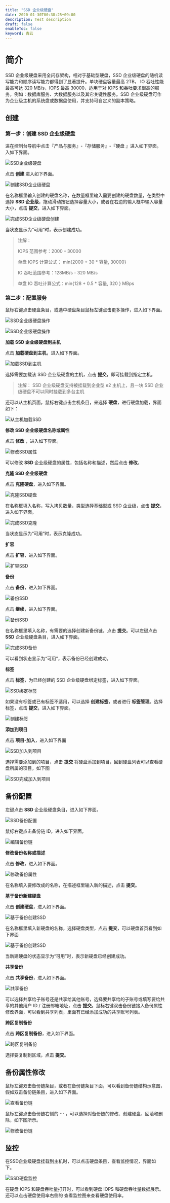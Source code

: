 ```yaml
---
title: "SSD 企业级硬盘"
date: 2020-01-30T00:38:25+09:00
description: Test description
draft: false
enableToc: false
keyword: 青云
---
```


# 简介

SSD 企业级硬盘采用全闪存架构，相对于基础型硬盘，SSD 企业级硬盘的随机读写能力和顺序读写能力都得到了显著提升。单块硬盘容量最高 2TB， IO 吞吐性能最高可达 320 MB/s，IOPS 最高 30000，适用于对 IOPS 和吞吐要求很高的服务，例如：数据库服务、大数据服务以及其它关键性服务。SSD 企业级硬盘可作为企业级主机的系统盘或数据盘使用，并支持可自定义的副本策略。

## 创建

### 第一步：创建 SSD 企业级硬盘


进在控制台导航中点击『产品与服务』-『存储服务』-『硬盘 』进入如下界面。入如下界面。

![SSD企业级硬盘](/storage/disk/manual/_images/create_ssd_1.png)

点击 **创建** 进入如下界面。

![创建SSD企业级硬盘](/storage/disk/manual/_images/create_ssd_2.png) 

在名称框里输入创建的硬盘名称，在数量框里输入需要创建的硬盘数量，在类型中选择 **SSD 企业级**，拖动滑动按钮选择容量大小，或者在右边的输入框中输入容量大小，点击 **提交**，进入如下界面。
 
![完成SSD企业级硬盘创建](/storage/disk/manual/_images/create_ssd_3.png)

当状态显示为“可用”时，表示创建成功。

> 注解：
>
> IOPS 范围参考：2000 – 30000
>
> 单盘 IOPS 计算公式： min{2000 + 30 * 容量, 30000}
>
> IO 吞吐范围参考：128MB/s - 320 MB/s
>
> 单盘 IO 吞吐计算公式：min{128 + 0.5 * 容量, 320 } MBps

### 第二步：配置服务

鼠标右键点击硬盘条目，或选中硬盘条目鼠标左键点击更多操作，进入如下界面。

![SSD企业级硬盘操作](/storage/disk/manual/_images/create_ssd_4.png)
 
![SSD企业级硬盘操作](/storage/disk/manual/_images/create_ssd_5.png)

**加载 SSD 企业级硬盘到主机**

点击 **加载硬盘到主机**，进入如下界面。

![加载SSD到主机](/storage/disk/manual/_images/create_ssd_6.png)

选择需要加载该 SSD 企业级硬盘的主机，点击 **提交**，即可挂载到指定主机。

> 注解： SSD 企业级硬盘支持被挂载到企业型 e2 主机上，且一块 SSD 企业级硬盘不可以同时挂载到多台主机

还可以从主机页面，鼠标右键点击主机条目，来选择 **硬盘**，进行硬盘加载，界面如下：

![从主机加载SSD](/storage/disk/manual/_images/create_ssd_7.png)

**修改 SSD 企业级硬盘名称或属性**  

点击 **修改** ，进入如下界面。
 
![修改SSD属性](/storage/disk/manual/_images/create_ssd_8.png)

可以修改 **SSD** 企业级硬盘的属性，包括名称和描述，然后点击 **修改**。

**克隆 SSD 企业级硬盘**

点击 **克隆硬盘**，进入如下界面。
 
![克隆SSD硬盘](/storage/disk/manual/_images/create_ssd_9.png)

在名称框填入名称，写入拷贝数量，类型选择基础型或 SSD 企业级，点击 **提交**，进入如下界面。

![完成SSD克隆](/storage/disk/manual/_images/create_ssd_10.png)

当状态显示为“可用”时，表示克隆成功。

**扩容**

点击 **扩容**，进入如下界面。
 
![扩容SSD](/storage/disk/manual/_images/create_ssd_11.png)

**备份**

点击 **备份**，进入如下界面。
 
![备份SSD](/storage/disk/manual/_images/create_ssd_12.png)

点击 **继续**，进入如下界面。
 
![备份SSD](/storage/disk/manual/_images/create_ssd_13.png)

在名称框里填入名称，有需要的选择创建新备份链，点击 **提交**。可以左键点击 **SSD** 企业级硬盘条目，进入如下界面。
 
![完成SSD备份](/storage/disk/manual/_images/create_ssd_14.png)

可以看到状态显示为“可用”，表示备份已经创建成功。

**标签**

点击 **标签**，为已经创建的 SSD 企业级硬盘绑定标签，进入如下界面。

![SSD绑定标签](/storage/disk/manual/_images/create_ssd_label.png)
 
如果没有标签或已有标签不适用，可以选择 **创建标签**，或者进行 **标签管理**。选择标签，点击 **提交**，进入如下界面。

![创建标签](/storage/disk/manual/_images/create_ssd_select_label.png)
 
**添加到项目**

点击 **项目-加入**，进入如下界面

![SSD加入到项目](/storage/disk/manual/_images/create_basic_project.png)

选择需要添加到的项目，点击 **提交** 将硬盘添加到项目，回到硬盘列表可以查看硬盘所属的项目，如下图

![SSD完成加入到项目](/storage/disk/manual/_images/create_basic_project2.png)

## 备份配置

左键点击 **SSD** 企业级硬盘条目，进入如下界面。
 
![SSD备份配置](/storage/disk/manual/_images/create_ssd_15.png)

鼠标右键点击备份链 ID，进入如下界面。
 
![编辑备份链](/storage/disk/manual/_images/create_ssd_16.png)

**修改备份名称或描述**

点击 **修改**，进入如下界面。
 
![修改备份属性](/storage/disk/manual/_images/create_ssd_17.png)

在名称填入要修改成的名称，在描述框里输入新的描述，点击 **提交**。

**基于备份新建硬盘**

点击 **创建硬盘**，进入如下界面。
 
![基于备份创建SSD](/storage/disk/manual/_images/create_ssd_18.png)

在名称框里填入新硬盘的名称，选择硬盘类型，点击 **提交**，可以硬盘首页看到如下界面
 
![基于备份创建SSD](/storage/disk/manual/_images/create_ssd_19.png)

当新建硬盘的状态显示为“可用”时，表示新硬盘已经创建成功。

**共享备份**

点击 **共享备份**，进入如下界面。
 
![共享备份](/storage/disk/manual/_images/create_ssd_20.png)

可以选择共享给子账号还是共享给其他账号，选择要共享给的子账号或填写要给共享的其他用户 ID / 注册邮箱地址，点击 **提交**。鼠标右键双击备份链接入备份属性修改界面，可以看到共享列表，里面有已经添加成功的共享账号列表。

**跨区复制备份**

点击 **跨区复制备份**，进入如下界面。
 
![跨区复制备份](/storage/disk/manual/_images/create_ssd_21.png)

选择要复制到区域，点击 **提交**。

## 备份属性修改

鼠标左键双击备份链条目，或者在备份链条目下面，可以看到备份链结构示意图，假如双击备份链条目，进入如下界面。
 
![查看备份链](/storage/disk/manual/_images/create_ssd_22.png)

鼠标左键点击备份链右侧的 **···** ，可以选择对备份链的修改、创建硬盘、回滚和删除，如下图所示。
 
![修改备份链](/storage/disk/manual/_images/create_ssd_23.png)

## 监控

在SSD企业级硬盘挂载到主机时，可以点击硬盘条目，查看监控情况，界面如下。
 
![SSD硬盘监控](/storage/disk/manual/_images/create_basic_22.png)

在硬盘 IOPS 和硬盘吞吐量打开时，可以看到硬盘 IOPS 和硬盘吞吐量数据展示。还可以点击硬盘使用率右侧的 查看监控图来查看硬盘使用率。
